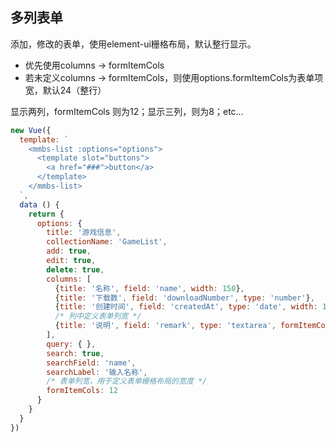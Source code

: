 ## 多列表单

添加，修改的表单，使用element-ui栅格布局，默认整行显示。

* 优先使用columns -> formItemCols
* 若未定义columns -> formItemCols，则使用options.formItemCols为表单项宽，默认24（整行）

显示两列，formItemCols 则为12；显示三列，则为8；etc...

```js
new Vue({
  template: `
    <mmbs-list :options="options">
      <template slot="buttons">
        <a href="###">button</a>
      </template>
    </mmbs-list>
  `,
  data () {
    return {
      options: {
        title: '游戏信息',
        collectionName: 'GameList',
        add: true,
        edit: true,
        delete: true,
        columns: [
          {title: '名称', field: 'name', width: 150},
          {title: '下载数', field: 'downloadNumber', type: 'number'},
          {title: '创建时间', field: 'createdAt', type: 'date', width: 150, edit: false, formatter(row, column, value) {return value.toLocaleDateString()}},
          /* 列中定义表单列宽 */
          {title: '说明', field: 'remark', type: 'textarea', formItemCols: 18}
        ],
        query: { },
        search: true,
        searchField: 'name',
        searchLabel: '输入名称',
        /* 表单列宽，用于定义表单栅格布局的宽度 */
        formItemCols: 12
      }
    }
  }
})

```